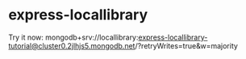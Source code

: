 # express-locallibrary
Try it now: mongodb+srv://locallibrary:express-locallibrary-tutorial@cluster0.2jlhjs5.mongodb.net/?retryWrites=true&w=majority
